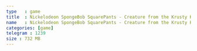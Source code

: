```yaml
---
type   : game
title  : Nickelodeon SpongeBob SquarePants - Creature from the Krusty Krab
name   : Nickelodeon SpongeBob SquarePants - Creature from the Krusty Krab
categories: [game]
telegram : 1239
size : 732 MB
---
```



